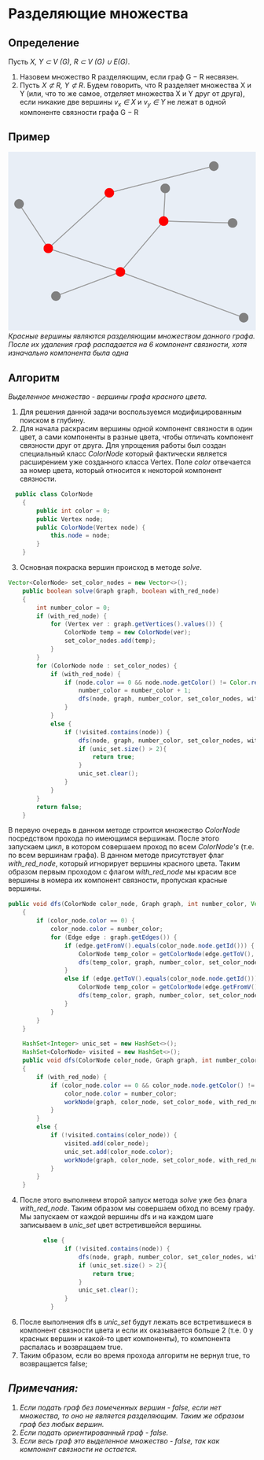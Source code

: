 # Разделяющие множества

## Определение
Пусть _X, Y ⊂ V (G), R ⊂ V (G) ∪ E(G)_.
1) Назовем множество R разделяющим, если граф G − R несвязен.
2) Пусть _X ⊄ R, Y ⊄ R_. Будем говорить, что R разделяет множества X и Y (или, что то же самое, отделяет множества X и Y друг от
друга), если никакие две вершины _v<sub>x</sub> ∈ X_ и _v<sub>y</sub> ∈ Y_ не лежат в одной
компоненте связности графа G − R

## Пример
![img1.png](pictures%2Fimg1.png) <br>
*Красные вершины являются разделяющим множеством данного графа. После их удаления граф распадается на 6 компонент связности, хотя изначально компонента была одна*

## Алгоритм
*Выделенное множество - вершины графа красного цвета.* <br>
1. Для решения данной задачи воспользуемся модифицированным поиском в глубину.
1. Для начала раскрасим вершины одной компонент связности в один цвет, а сами компоненты в разные цвета, чтобы отличать компонент связности друг от друга. Для упрощения работы был создан специальный класс *ColorNode* который фактически является расширением уже созданного класса Vertex. Поле *color* отвечается за номер цвета, который относится к некоторой компонент связности.
```Java 
  public class ColorNode
    {
        public int color = 0;
        public Vertex node;
        public ColorNode(Vertex node) {
            this.node = node;
        }
    }
```
3. Основная покраска вершин происход в методе *solve*. 
```Java
Vector<ColorNode> set_color_nodes = new Vector<>();
    public boolean solve(Graph graph, boolean with_red_node)
    {
        int number_color = 0;
        if (with_red_node) {
            for (Vertex ver : graph.getVertices().values()) {
                ColorNode temp = new ColorNode(ver);
                set_color_nodes.add(temp);
            }
        }
        for (ColorNode node : set_color_nodes) {
            if (with_red_node) {
                if (node.color == 0 && node.node.getColor() != Color.red) {
                    number_color = number_color + 1;
                    dfs(node, graph, number_color, set_color_nodes, with_red_node);
                }
            }
            else {
                if (!visited.contains(node)) {
                    dfs(node, graph, number_color, set_color_nodes, with_red_node);
                    if (unic_set.size() > 2){
                        return true;
                    }
                    unic_set.clear();
                }
            }
        }
        return false;
    }

```
В первую очередь в данном методе строится множество *ColorNode* посредством прохода по имеющимся вершинам. После этого запускаем цикл, в котором совершаем проход по всем *ColorNode's* (т.е. по всем вершинам графа). В данном методе присутствует флаг *with_red_node*, который игнорирует вершины красного цвета. Таким образом первым проходом с флагом *with_red_node* мы красим все вершины в номера их компонент связности, пропуская красные вершины.
```Java
public void dfs(ColorNode color_node, Graph graph, int number_color, Vector<ColorNode> set_color_node)
    {
        if (color_node.color == 0) {
            color_node.color = number_color;
            for (Edge edge : graph.getEdges()) {
                if (edge.getFromV().equals(color_node.node.getId())) {
                    ColorNode temp_color = getColorNode(edge.getToV(), set_color_node);
                    dfs(temp_color, graph, number_color, set_color_node);
                }
                else if (edge.getToV().equals(color_node.node.getId())) {
                    ColorNode temp_color = getColorNode(edge.getFromV(), set_color_node);
                    dfs(temp_color, graph, number_color, set_color_node);
                }
            }
        }
    }
```
```Java
    HashSet<Integer> unic_set = new HashSet<>();
    HashSet<ColorNode> visited = new HashSet<>();
    public void dfs(ColorNode color_node, Graph graph, int number_color, Vector<ColorNode> set_color_node, boolean with_red_node)
    {
        if (with_red_node) {
            if (color_node.color == 0 && color_node.node.getColor() != Color.red) {
                color_node.color = number_color;
                workNode(graph, color_node, set_color_node, with_red_node, number_color);
            }
        }
        else {
            if (!visited.contains(color_node)) {
                visited.add(color_node);
                unic_set.add(color_node.color);
                workNode(graph, color_node, set_color_node, with_red_node, number_color);
            }
        }
    }
```
4. После этого выполняем второй запуск метода *solve* уже без флага *with_red_node*. Таким образом мы совершаем обход по всему графу. Мы запускаем от каждой вершины dfs и на каждом шаге записываем в *unic_set* цвет встретившейся вершины.
```Java
          else {
                if (!visited.contains(node)) {
                    dfs(node, graph, number_color, set_color_nodes, with_red_node);
                    if (unic_set.size() > 2){
                        return true;
                    }
                    unic_set.clear();
                }
            }
```
  6. После выполнения dfs в *unic_set* будут лежать все встретившиеся в компонент связности цвета и если их оказывается больше 2 (т.е. 0 у красных вершин и какой-то цвет компоненты), то компонента распалась и возвращаем true.
  7. Таким образом, если во время прохода алгоритм не вернул true, то возвращается false;
## *Примечания:*
1. *Если подать граф без помеченных вершин - false, если нет множества, то оно не является разделяющим. Таким же образом граф без любых вершин.*
2. *Если подать ориентированный граф - false.*
3. *Если весь граф это выделенное множество - false, так как компонент связности не остается.*

